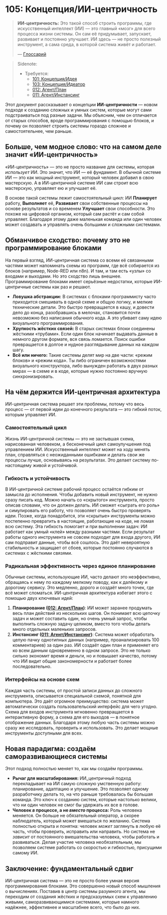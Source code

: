 # 105: Концепция/ИИ-центричность

> **ИИ-центричность:** Это такой способ строить программы, где искусственный интеллект (ИИ) — это главный «мозг» для всего процесса жизни системы. Он сам её придумывает, запускает, развивает и постоянно улучшает. ИИ здесь — не просто полезный инструмент, а сама среда, в которой система живёт и работает.
>
> — [Глоссарий](./000_glossary.md)

> Sidenote:
> - Требуется:
>   - [101: Концепция/Идея](./101_concept_idea.md)
>   - [103: Концепция/Идеатор](./103_concept_ideator.md)
>   - [012: Агент/План](./012_agent_plan.md)
>   - [011: Агент/Инстансинг](./011_agent_instancing.md)

Этот документ рассказывает о концепции **ИИ-центричности** — новом подходе к созданию сложных и умных систем, которые могут сами подстраиваться под разные задачи. Мы объясним, чем он отличается от старых способов, вроде программирования с помощью блоков, и почему он позволяет строить системы гораздо сложнее и самостоятельнее, чем раньше.

## Больше, чем модное слово: что на самом деле значит «ИИ-центричность»

«ИИ-центричность» — это не просто название для системы, которая *использует* ИИ. Это значит, что ИИ — её фундамент. В обычной системе ИИ — это как мощный инструмент, который человек добавил в свою мастерскую. А в ИИ-центричной системе ИИ сам строит всю мастерскую, управляет ею и улучшает её.

В основе такой системы лежит самостоятельный цикл: ИИ **Планирует** работу, **Выполняет** её, **Развивает** свои собственные процессы на основе результатов и со временем **Улучшает** свои способности. Это похоже на цифровой организм, который сам растёт и сам собой управляет. Благодаря этому даже маленькая команда или один человек может создавать и управлять очень большими и сложными системами.

## Обманчивое сходство: почему это не программирование блоками

На первый взгляд, ИИ-центричная система со всеми её связанными частями может напоминать схемы из программ, где всё собирается из блоков (например, Node-RED или n8n). И там, и там есть «узлы» со входами и выходами. Но это сходство лишь внешнее. Программирование блоками имеет серьёзные недостатки, которые ИИ-центричные системы как раз и решают.

*   **Ловушка абстракции:** В системах с блоками программисту часто приходится смешивать в одной схеме и общую логику, и мелкие технические детали. Это быстро превращается в кашу, и довести дело до конца, разобравшись в мелочах, становится почти невозможно без написания обычного кода. А это убивает саму идею визуального программирования.
*   **Хрупкость жёстких связей:** В старых системах блоки соединены жёсткими «трубами». Если один блок начинает выдавать данные в немного другом формате, вся связь ломается. Поиск ошибки превращается в долгое и нудное разглядывание данных на каждом шагу.
*   **Всё или ничего:** Такие системы делят мир на две части: «режим блоков» и «режим кода». Ты либо ограничен возможностями визуального конструктора, либо вынужден работать в двух разных мирах — в схеме и в коде, которые нужно постоянно вручную синхронизировать.

## На чём держится ИИ-центричная архитектура

ИИ-центричная система решает эти проблемы, потому что весь процесс — от первой идеи до конечного результата — это гибкий поток, которым управляет ИИ.

### Самостоятельный цикл

Жизнь ИИ-центричной системы — это не застывшая схема, нарисованная человеком, а бесконечный цикл самоулучшения под управлением ИИ. Искусственный интеллект может на ходу менять план, справляться с неожиданными ошибками и делать свои же процессы лучше, основываясь на результатах. Это делает систему по-настоящему живой и устойчивой.

### Гибкость и устойчивость

В ИИ-центричной системе рабочий процесс остаётся гибким от замысла до исполнения. Чтобы добавить новый инструмент, не нужно сразу писать код. Можно начать со «скрытого» инструмента, просто описав словами, что он должен делать. ИИ сможет «сыграть его роль» и симулировать его работу, что позволяет очень быстро проверять идеи. Позже, когда понадобится, эти «скрытые» инструменты можно постепенно превратить в настоящие, работающие на коде, не ломая всю систему. Эта гибкость помогает и при выполнении задач: ИИ работает как умный «клей» между разными частями. Если результат работы одного инструмента не совсем подходит для входа другого, ИИ сам подправит данные, чтобы всё сошлось. Это даёт невероятную стабильность и защищает от сбоев, которые постоянно случаются в системах с жёсткими связями.

### Радикальная эффективность через единое планирование

Обычные системы, использующие ИИ, часто делают это неэффективно, обращаясь к нему по каждому мелкому поводу, как к далёкому и дорогому сервису. Это медленно, дорого и создаёт много точек, где всё может сломаться. ИИ-центричная архитектура избегает этого с помощью двух ключевых идей:

1.  **Планирование ([012: Агент/План](./012_agent_plan.md))**: ИИ может заранее продумать весь план действий из нескольких шагов. Он понимает всю цепочку задач и может составить один, но очень умный запрос, чтобы выполнить сложную задачу целиком, вместо того чтобы делать много отдельных маленьких запросов.
2.  **Инстансинг ([011: Агент/Инстансинг](./011_agent_instancing.md))**: Система может обработать целую пачку однотипных данных (например, проанализировать 100 комментариев) за один раз. ИИ создаёт один план и применяет его ко всем данным одновременно в одном запросе. Это не только сильно экономит время и деньги, но и повышает качество, потому что ИИ видит общие закономерности и работает более последовательно.

### Интерфейсы на основе схем

Каждая часть системы, от простой записи данных до сложного инструмента, описывается специальной схемой, понятной для компьютера. Это даёт огромное преимущество: система может автоматически создать пользовательский интерфейс для чего угодно. Схема для входов инструмента мгновенно превращается в интерактивную форму, а схема для его выходов — в понятное отображение данных. Благодаря этому любую часть системы можно сразу же исследовать, проверить и использовать. Это делает мощные инструменты доступными для всех.

## Новая парадигма: создаём саморазвивающиеся системы

Этот подход полностью меняет то, как мы создаём программы.

*   **Рычаг для масштабирования:** ИИ_центричный подход перекладывает на ИИ самую сложную умственную работу: планирование, адаптацию и улучшение. Это позволяет одному разработчику делать то, на что раньше требовалась бы большая команда. Это ключ к созданию систем, которые настолько велики, что ни один человек не смог бы удержать их все в голове.
*   **Человек *в* процессе, а не *вместо* процесса:** Роль человека меняется. Он больше не обязательный оператор, а скорее наблюдатель, который может вмешаться по желанию. Система полностью открыта и понятна: человек *может* заглянуть в любую её часть, чтобы проверить, исправить или направить. Но система не *зависит* от постоянного вмешательства человека, чтобы работать и развиваться. Делая участие человека необязательным, мы позволяем системе работать со скоростью и гибкостью, присущими самому ИИ.

## Заключение: фундаментальный сдвиг

ИИ-центричная система — это не просто более умная версия программирования блоками. Это совершенно новый способ мышления о вычислениях. Поставив в центр системы разумного агента, мы переходим от создания жёстких и предсказуемых схем к управлению живыми, саморазвивающимися системами, которые намного надёжнее, эффективнее и масштабнее всего, что было до них.